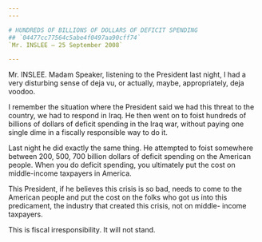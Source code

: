 ```yaml
---
---

# HUNDREDS OF BILLIONS OF DOLLARS OF DEFICIT SPENDING
## `04477cc77564c5abe4f0497aa90cff74`
`Mr. INSLEE — 25 September 2008`

---
```



Mr. INSLEE. Madam Speaker, listening to the President last night, I 
had a very disturbing sense of deja vu, or actually, maybe, 
appropriately, deja voodoo.

I remember the situation where the President said we had this threat 
to the country, we had to respond in Iraq. He then went on to foist 
hundreds of billions of dollars of deficit spending in the Iraq war, 
without paying one single dime in a fiscally responsible way to do it.

Last night he did exactly the same thing. He attempted to foist 
somewhere between 200, 500, 700 billion dollars of deficit spending on 
the American people. When you do deficit spending, you ultimately put 
the cost on middle-income taxpayers in America.

This President, if he believes this crisis is so bad, needs to come 
to the American people and put the cost on the folks who got us into 
this predicament, the industry that created this crisis, not on middle-
income taxpayers.

This is fiscal irresponsibility. It will not stand.
